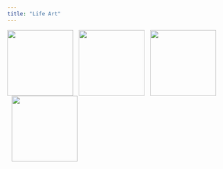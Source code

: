 ```yaml
---
title: "Life Art"
---
```


<div style=" clear: both;">
    <a href="/lifeart/2019-06-24_brother/"><img align="left" src="/lifeart/2019-06-24_brother/brother.png" style="object-fit: cover; width: 150px;  height: 150px;"></a>
    <a href="/lifeart/2019-06-24_the-little-mermaid"><img align="left" src="/lifeart/2019-06-24_the-little-mermaid/mermaid1.png" style="margin-left: 10px; object-fit: cover; width: 150px;  height: 150px; "></a>
    <a href="/lifeart/2019-06-24_the-little-mermaid"><img align="left" src="/lifeart/2019-06-24_the-little-mermaid/mermaid2.png" style="margin-left: 10px; object-fit: cover; width: 150px;  height: 150px; "></a>
    <a href="/lifeart/2019-06-24_the-little-mermaid"><img align="left" src="/lifeart/2019-06-24_the-little-mermaid/mermaid3.png" style="margin-left: 10px; object-fit: cover; width: 150px;  height: 150px; "></a>
</div>
<div style=" clear: both;">
</div>
 